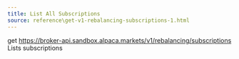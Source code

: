 ```yaml
---
title: List All Subscriptions
source: reference\get-v1-rebalancing-subscriptions-1.html
---
```


get https://broker-api.sandbox.alpaca.markets/v1/rebalancing/subscriptions
Lists subscriptions
